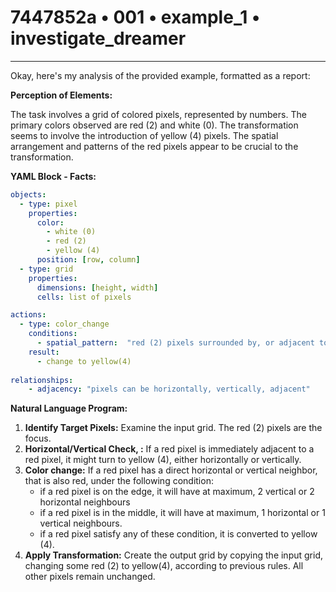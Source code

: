 # 7447852a • 001 • example_1 • investigate_dreamer

---
Okay, here's my analysis of the provided example, formatted as a report:

**Perception of Elements:**

The task involves a grid of colored pixels, represented by numbers. The primary colors observed are red (2) and white (0). The transformation seems to involve the introduction of yellow (4) pixels. The spatial arrangement and patterns of the red pixels appear to be crucial to the transformation.

**YAML Block - Facts:**



```yaml
objects:
  - type: pixel
    properties:
      color:
        - white (0)
        - red (2)
        - yellow (4)
      position: [row, column]
  - type: grid
    properties:
      dimensions: [height, width]
      cells: list of pixels

actions:
  - type: color_change
    conditions:
      - spatial_pattern:  "red (2) pixels surrounded by, or adjacent to other red pixels"
    result:
      - change to yellow(4)
      
relationships:
    - adjacency: "pixels can be horizontally, vertically, adjacent"
```



**Natural Language Program:**

1.  **Identify Target Pixels:** Examine the input grid. The red (2) pixels are the focus.
2.  **Horizontal/Vertical Check, :** If a red pixel is immediately adjacent to a red pixel, it might turn to yellow (4), either horizontally or vertically.
3. **Color change:** If a red pixel has a direct horizontal or vertical neighbor, that is also red, under the following condition:
    - if a red pixel is on the edge, it will have at maximum, 2 vertical or 2 horizontal neighbours
    - if a red pixel is in the middle, it will have at maximum, 1 horizontal or 1 vertical neighbours.
    - if a red pixel satisfy any of these condition, it is converted to yellow (4).
4.  **Apply Transformation:** Create the output grid by copying the input grid, changing some red (2) to yellow(4), according to previous rules. All other pixels remain unchanged.

